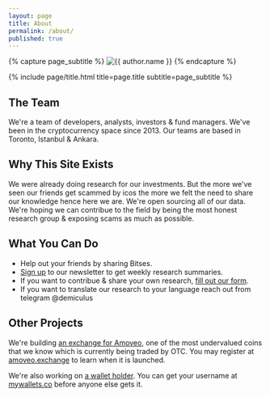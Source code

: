 ```yaml
---
layout: page
title: About
permalink: /about/
published: true
---
```


<div class="page" markdown="1">

{% capture page_subtitle %}
<img
    class="me"
    alt="{{ author.name }}"
    src="{{ site.author.photo | relative_url }}"
    srcset="{{ site.author.photo2x | relative_url }} 2x"
/>
{% endcapture %}

{% include page/title.html title=page.title subtitle=page_subtitle %}

## The Team 

We're a team of developers, analysts, investors & fund managers. We've been in the cryptocurrency space since 2013. Our teams are based in Toronto, Istanbul & Ankara. 

## Why This Site Exists

We were already doing research for our investments. But the more we've seen our friends get scammed by icos the more we felt the need to share our knowledge hence here we are. We're open sourcing all of our data. We're hoping we can contribue to the field by being the most honest research group & exposing scams as much as possible.  

## What You Can Do

- Help out your friends by sharing Bitses. 
- [Sign up](https://bitses.us18.list-manage.com/subscribe?u=90c9898998c741447ea4ac3ff&id=bc6ad7989e) to our newsletter to get weekly research summaries.
- If you want to contribue & share your own research, [fill out our form](https://goo.gl/forms/lVwFi8lR0YtOyhBQ2).
- If you want to translate our research to your language reach out from telegram @demiculus

## Other Projects

We're building [an exchange for Amoveo](https://amoveo.exchange/), one of the most undervalued coins that we know which is currently being traded by OTC. You may register at [amoveo.exchange](https://amoveo.exchange/) to learn when it is launched.

We're also working on [a wallet holder](http://mywallets.co/). You can get your username at [mywallets.co](http://mywallets.co/) before anyone else gets it. 

</div>
